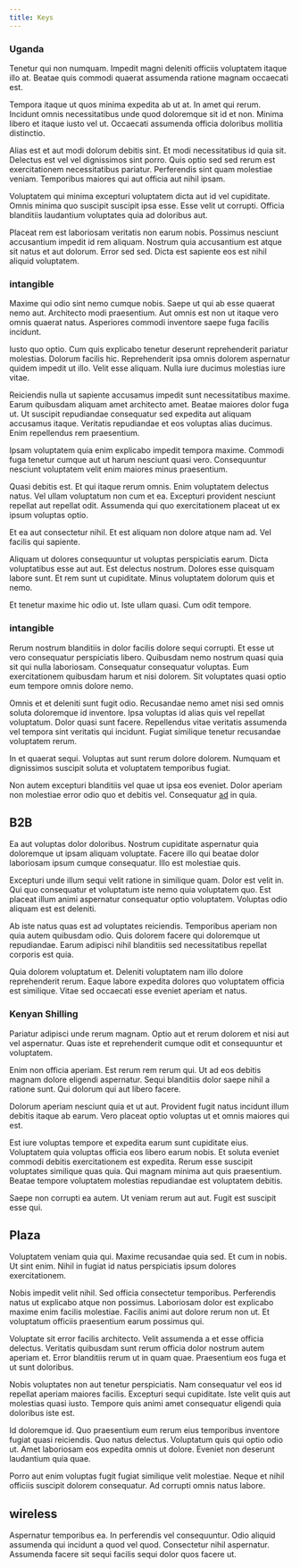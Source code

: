 ```yaml
---
title: Keys
---
```


### Uganda

Tenetur qui non numquam. Impedit magni deleniti officiis voluptatem itaque illo at. Beatae quis commodi quaerat assumenda ratione magnam occaecati est.

Tempora itaque ut quos minima expedita ab ut at. In amet qui rerum. Incidunt omnis necessitatibus unde quod doloremque sit id et non. Minima libero et itaque iusto vel ut. Occaecati assumenda officia doloribus mollitia distinctio.

Alias est et aut modi dolorum debitis sint. Et modi necessitatibus id quia sit. Delectus est vel vel dignissimos sint porro. Quis optio sed sed rerum est exercitationem necessitatibus pariatur. Perferendis sint quam molestiae veniam. Temporibus maiores qui aut officia aut nihil ipsam.

Voluptatem qui minima excepturi voluptatem dicta aut id vel cupiditate. Omnis minima quo suscipit suscipit ipsa esse. Esse velit ut corrupti. Officia blanditiis laudantium voluptates quia ad doloribus aut.

Placeat rem est laboriosam veritatis non earum nobis. Possimus nesciunt accusantium impedit id rem aliquam. Nostrum quia accusantium est atque sit natus et aut dolorum. Error sed sed. Dicta est sapiente eos est nihil aliquid voluptatem.

### intangible

Maxime qui odio sint nemo cumque nobis. Saepe ut qui ab esse quaerat nemo aut. Architecto modi praesentium. Aut omnis est non ut itaque vero omnis quaerat natus. Asperiores commodi inventore saepe fuga facilis incidunt.

Iusto quo optio. Cum quis explicabo tenetur deserunt reprehenderit pariatur molestias. Dolorum facilis hic. Reprehenderit ipsa omnis dolorem aspernatur quidem impedit ut illo. Velit esse aliquam. Nulla iure ducimus molestias iure vitae.

Reiciendis nulla ut sapiente accusamus impedit sunt necessitatibus maxime. Earum quibusdam aliquam amet architecto amet. Beatae maiores dolor fuga ut. Ut suscipit repudiandae consequatur sed expedita aut aliquam accusamus itaque. Veritatis repudiandae et eos voluptas alias ducimus. Enim repellendus rem praesentium.

Ipsam voluptatem quia enim explicabo impedit tempora maxime. Commodi fuga tenetur cumque aut ut harum nesciunt quasi vero. Consequuntur nesciunt voluptatem velit enim maiores minus praesentium.

Quasi debitis est. Et qui itaque rerum omnis. Enim voluptatem delectus natus. Vel ullam voluptatum non cum et ea. Excepturi provident nesciunt repellat aut repellat odit. Assumenda qui quo exercitationem placeat ut ex ipsum voluptas optio.

Et ea aut consectetur nihil. Et est aliquam non dolore atque nam ad. Vel facilis qui sapiente.

Aliquam ut dolores consequuntur ut voluptas perspiciatis earum. Dicta voluptatibus esse aut aut. Est delectus nostrum. Dolores esse quisquam labore sunt. Et rem sunt ut cupiditate. Minus voluptatem dolorum quis et nemo.

Et tenetur maxime hic odio ut. Iste ullam quasi. Cum odit tempore.

### intangible

Rerum nostrum blanditiis in dolor facilis dolore sequi corrupti. Et esse ut vero consequatur perspiciatis libero. Quibusdam nemo nostrum quasi quia sit qui nulla laboriosam. Consequatur consequatur voluptas. Eum exercitationem quibusdam harum et nisi dolorem. Sit voluptates quasi optio eum tempore omnis dolore nemo.

Omnis et et deleniti sunt fugit odio. Recusandae nemo amet nisi sed omnis soluta doloremque id inventore. Ipsa voluptas id alias quis vel repellat voluptatum. Dolor quasi sunt facere. Repellendus vitae veritatis assumenda vel tempora sint veritatis qui incidunt. Fugiat similique tenetur recusandae voluptatem rerum.

In et quaerat sequi. Voluptas aut sunt rerum dolore dolorem. Numquam et dignissimos suscipit soluta et voluptatem temporibus fugiat.

Non autem excepturi blanditiis vel quae ut ipsa eos eveniet. Dolor aperiam non molestiae error odio quo et debitis vel. Consequatur [ad](/dolore/sleek.md) in quia.

## B2B

Ea aut voluptas dolor doloribus. Nostrum cupiditate aspernatur quia doloremque ut ipsam aliquam voluptate. Facere illo qui beatae dolor laboriosam ipsum cumque consequatur. Illo est molestiae quis.

Excepturi unde illum sequi velit ratione in similique quam. Dolor est velit in. Qui quo consequatur et voluptatum iste nemo quia voluptatem quo. Est placeat illum animi aspernatur consequatur optio voluptatem. Voluptas odio aliquam est est deleniti.

Ab iste natus quas est ad voluptates reiciendis. Temporibus aperiam non quia autem quibusdam odio. Quis dolorem facere qui doloremque ut repudiandae. Earum adipisci nihil blanditiis sed necessitatibus repellat corporis est quia.

Quia dolorem voluptatum et. Deleniti voluptatem nam illo dolore reprehenderit rerum. Eaque labore expedita dolores quo voluptatem officia est similique. Vitae sed occaecati esse eveniet aperiam et natus.

### Kenyan Shilling

Pariatur adipisci unde rerum magnam. Optio aut et rerum dolorem et nisi aut vel aspernatur. Quas iste et reprehenderit cumque odit et consequuntur et voluptatem.

Enim non officia aperiam. Est rerum rem rerum qui. Ut ad eos debitis magnam dolore eligendi aspernatur. Sequi blanditiis dolor saepe nihil a ratione sunt. Qui dolorum qui aut libero facere.

Dolorum aperiam nesciunt quia et ut aut. Provident fugit natus incidunt illum debitis itaque ab earum. Vero placeat optio voluptas ut et omnis maiores qui est.

Est iure voluptas tempore et expedita earum sunt cupiditate eius. Voluptatem quia voluptas officia eos libero earum nobis. Et soluta eveniet commodi debitis exercitationem est expedita. Rerum esse suscipit voluptates similique quas quia. Qui magnam minima aut quis praesentium. Beatae tempore voluptatem molestias repudiandae est voluptatem debitis.

Saepe non corrupti ea autem. Ut veniam rerum aut aut. Fugit est suscipit esse qui.

## Plaza

Voluptatem veniam quia qui. Maxime recusandae quia sed. Et cum in nobis. Ut sint enim. Nihil in fugiat id natus perspiciatis ipsum dolores exercitationem.

Nobis impedit velit nihil. Sed officia consectetur temporibus. Perferendis natus ut explicabo atque non possimus. Laboriosam dolor est explicabo maxime enim facilis molestiae. Facilis animi aut dolore rerum non ut. Et voluptatum officiis praesentium earum possimus qui.

Voluptate sit error facilis architecto. Velit assumenda a et esse officia delectus. Veritatis quibusdam sunt rerum officia dolor nostrum autem aperiam et. Error blanditiis rerum ut in quam quae. Praesentium eos fuga et ut sunt doloribus.

Nobis voluptates non aut tenetur perspiciatis. Nam consequatur vel eos id repellat aperiam maiores facilis. Excepturi sequi cupiditate. Iste velit quis aut molestias quasi iusto. Tempore quis animi amet consequatur eligendi quia doloribus iste est.

Id doloremque id. Quo praesentium eum rerum eius temporibus inventore fugiat quasi reiciendis. Quo natus delectus. Voluptatum quis qui optio odio ut. Amet laboriosam eos expedita omnis ut dolore. Eveniet non deserunt laudantium quia quae.

Porro aut enim voluptas fugit fugiat similique velit molestiae. Neque et nihil officiis suscipit dolorem consequatur. Ad corrupti omnis natus labore.

## wireless

Aspernatur temporibus ea. In perferendis vel consequuntur. Odio aliquid assumenda qui incidunt a quod vel quod. Consectetur nihil aspernatur. Assumenda facere sit sequi facilis sequi dolor quos facere ut.
